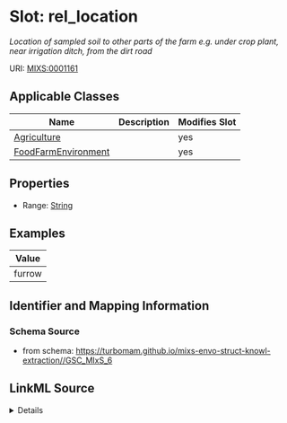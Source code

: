 # Slot: rel_location


_Location of sampled soil to other parts of the farm e.g. under crop plant, near irrigation ditch, from the dirt road_



URI: [MIXS:0001161](https://w3id.org/mixs/0001161)



<!-- no inheritance hierarchy -->




## Applicable Classes

| Name | Description | Modifies Slot |
| --- | --- | --- |
[Agriculture](Agriculture.md) |  |  yes  |
[FoodFarmEnvironment](FoodFarmEnvironment.md) |  |  yes  |







## Properties

* Range: [String](String.md)






## Examples

| Value |
| --- |
| furrow |

## Identifier and Mapping Information







### Schema Source


* from schema: https://turbomam.github.io/mixs-envo-struct-knowl-extraction//GSC_MIxS_6




## LinkML Source

<details>
```yaml
name: rel_location
description: Location of sampled soil to other parts of the farm e.g. under crop plant,
  near irrigation ditch, from the dirt road
title: relative location of sample
notes:
- location
- relative
- sample
examples:
- value: furrow
from_schema: https://turbomam.github.io/mixs-envo-struct-knowl-extraction//GSC_MIxS_6
rank: 1000
slot_uri: MIXS:0001161
multivalued: false
alias: rel_location
domain_of:
- Agriculture
- FoodFarmEnvironment
range: string

```
</details>
